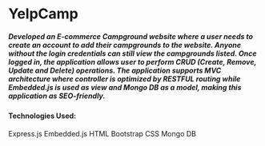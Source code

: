 # YelpCamp

##### Developed an E-commerce Campground website where a user needs to create an account to add their campgrounds to the website. Anyone without the login credentials can still view the campgrounds listed. Once logged in, the application allows user to perform CRUD (Create, Remove, Update and Delete) operations. The application supports MVC architecture where controller is optimized by RESTFUL routing while Embedded.js is used as view and Mongo DB as a model, making this application as SEO-friendly.

#### Technologies Used:
Express.js
Embedded.js
HTML
Bootstrap CSS
Mongo DB

###
